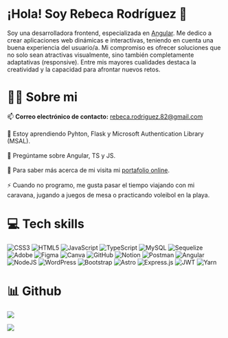 # ¡Hola! Soy Rebeca Rodríguez 👋 

Soy una desarrolladora frontend, especializada en [Angular](https://angular.dev/).  Me dedico a crear aplicaciones web dinámicas e interactivas, teniendo en cuenta una buena experiencia del usuario/a. Mi compromiso es ofrecer soluciones que no solo sean atractivas visualmente, sino también completamente adaptativas (responsive). Entre mis mayores cualidades destaca la creatividad y la capacidad para afrontar nuevos retos.


# 👩‍💻 Sobre mi
📫 **Correo electrónico de contacto:** rebeca.rodriguez.82@gmail.com<br><br>
🌱 Estoy aprendiendo Pyhton, Flask y Microsoft Authentication Library (MSAL).<br><br>
💬 Pregúntame sobre Angular, TS y JS.<br><br>
📄 Para saber más acerca de mi visita mi [portafolio online](https://cvrebecarodriguez.netlify.app/).<br><br>
⚡ Cuando no programo, me gusta pasar el tiempo viajando con mi caravana, jugando a juegos de mesa o practicando voleibol en la playa.

# 💻 Tech skills
![CSS3](https://img.shields.io/badge/css3-%231572B6.svg?style=for-the-badge&logo=css3&logoColor=white) ![HTML5](https://img.shields.io/badge/html5-%23E34F26.svg?style=for-the-badge&logo=html5&logoColor=white) ![JavaScript](https://img.shields.io/badge/javascript-%23323330.svg?style=for-the-badge&logo=javascript&logoColor=%23F7DF1E) ![TypeScript](https://img.shields.io/badge/typescript-%23007ACC.svg?style=for-the-badge&logo=typescript&logoColor=white) ![MySQL](https://img.shields.io/badge/mysql-4479A1.svg?style=for-the-badge&logo=mysql&logoColor=white) ![Sequelize](https://img.shields.io/badge/Sequelize-52B0E7?style=for-the-badge&logo=Sequelize&logoColor=white) ![Adobe](https://img.shields.io/badge/adobe-%23FF0000.svg?style=for-the-badge&logo=adobe&logoColor=white) ![Figma](https://img.shields.io/badge/figma-%23F24E1E.svg?style=for-the-badge&logo=figma&logoColor=white) ![Canva](https://img.shields.io/badge/Canva-%2300C4CC.svg?style=for-the-badge&logo=Canva&logoColor=white) ![GitHub](https://img.shields.io/badge/github-%23121011.svg?style=for-the-badge&logo=github&logoColor=white) ![Notion](https://img.shields.io/badge/Notion-%23000000.svg?style=for-the-badge&logo=notion&logoColor=white) ![Postman](https://img.shields.io/badge/Postman-FF6C37?style=for-the-badge&logo=postman&logoColor=white) ![Angular](https://img.shields.io/badge/angular-%23DD0031.svg?style=for-the-badge&logo=angular&logoColor=white) ![NodeJS](https://img.shields.io/badge/node.js-6DA55F?style=for-the-badge&logo=node.js&logoColor=white) ![WordPress](https://img.shields.io/badge/WordPress-%23117AC9.svg?style=for-the-badge&logo=WordPress&logoColor=white) ![Bootstrap](https://img.shields.io/badge/bootstrap-%238511FA.svg?style=for-the-badge&logo=bootstrap&logoColor=white) ![Astro](https://img.shields.io/badge/astro-%232C2052.svg?style=for-the-badge&logo=astro&logoColor=white) ![Express.js](https://img.shields.io/badge/express.js-%23404d59.svg?style=for-the-badge&logo=express&logoColor=%2361DAFB) ![JWT](https://img.shields.io/badge/JWT-black?style=for-the-badge&logo=JSON%20web%20tokens) ![Yarn](https://img.shields.io/badge/yarn-%232C8EBB.svg?style=for-the-badge&logo=yarn&logoColor=white)

# 📊 Github
![](https://github-readme-stats.vercel.app/api/top-langs/?username=rebecarg&theme=ligth&hide_border=false&include_all_commits=true&count_private=true&layout=compact&locale=es)


[![](https://visitcount.itsvg.in/api?id=rebecarg&icon=0&color=0)](https://visitcount.itsvg.in)

